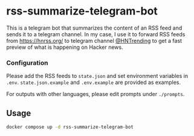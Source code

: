 # rss-summarize-telegram-bot

This is a telegram bot that summarizes the content of an RSS feed and sends it to a telegram channel. In my case, I use it to forward RSS feeds from https://hnrss.org/ to telegram channel [@HNTrending](https://t.me/hntrending) to get a fast preview of what is happening on Hacker news.

### Configuration

Please add the RSS feeds to `state.json` and set environment variables in `.env`. `state.json.example` and `.env.example` are provided as examples.

For outputs with other languages, please edit prompts under `./prompts`.

## Usage

```bash
docker compose up -d rss-summarize-telegram-bot
```